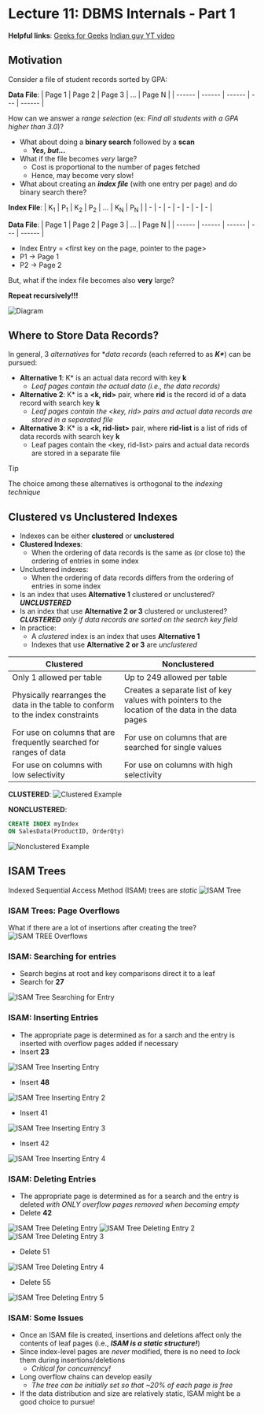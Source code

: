 # Lecture 11: DBMS Internals - Part 1

**Helpful links**:
[Geeks for Geeks](https://www.geeksforgeeks.org/isam-in-database/)
[Indian guy YT video](https://www.youtube.com/watch?v=EiW1VVPor10)

## Motivation

Consider a file of student records sorted by GPA:

**Data File**:
| Page 1 | Page 2 | Page 3 | ... | Page N |
| ------ | ------ | ------ | --- | ------ |

How can we answer a *range selection* (ex: *Find all students with a GPA higher than 3.0*)?
- What about doing a **binary search** followed by a **scan**
  - ***Yes, but...***
- What if the file becomes *very* large?
  - Cost is proportional to the number of pages fetched
  - Hence, may become very slow!
- What about creating an ***index file*** (with one entry per page) and do binary search there?

**Index File**:
| K<sub>1</sub> | P<sub>1</sub> | K<sub>2</sub> | P<sub>2</sub> | ... | K<sub>N</sub> | P<sub>N</sub> |
| - | - | - | - | - | - | - |

**Data File**:
| Page 1 | Page 2 | Page 3 | ... | Page N |
| ------ | ------ | ------ | --- | ------ |

- Index Entry = <first key on the page, pointer to the page>
- P1 &rarr; Page 1
- P2 &rarr; Page 2

But, what if the index file becomes also **very** large?

**Repeat recursively!!!**

![Diagram](./assets/img11.png)

## Where to Store Data Records?

In general, 3 *alternatives* for **data records* (each referred to as ***K\****) can be pursued:
  - **Alternative 1**: K* is an actual data record with key **k**
    - *Leaf pages contain the actual data (i.e., the data records)*
  - **Alternative 2**: K* is a **<k, rid>** pair, where **rid** is the record id of a data record with search key **k**
    - *Leaf pages contain the <key, rid> pairs and actual data records are stored in a separated file*
  - **Alternative 3**: K* is a **<k, rid-list>** pair, where **rid-list** is a list of rids of data records with search key **k**
    - Leaf pages contain the <key, rid-list> pairs and actual data records are stored in a separate file

> [!TIP]
> The choice among these alternatives is orthogonal to the *indexing technique*

## Clustered vs Unclustered Indexes

- Indexes can be either **clustered** or **unclustered**
- **Clustered Indexes**:
  - When the ordering of data records is the same as (or close to) the ordering of entries in some index
- Unclustered indexes:
  - When the ordering of data records differs from the ordering of entries in some index
- Is an index that uses **Alternative 1** clustered or unclustered? ***UNCLUSTERED***
- Is an index that use **Alternative 2 or 3** clustered or unclustered? ***CLUSTERED*** *only if data records are sorted on the search key field*
- In practice:
  - A *clustered* index is an index that uses **Alternative 1**
  - Indexes that use **Alternative 2 or 3** are *unclustered*

| Clustered   | Nonclustered    |
|--------------- | --------------- |
| Only 1 allowed per table   | Up to 249 allowed per table |
| Physically rearranges the data in the table to conform to the index constraints | Creates a separate list of key values with pointers to the location of the data in the data pages|
| For use on columns that are frequently searched for ranges of data | For use on columns that are searched for single values |
| For use on columns with low selectivity | For use on columns with high selectivity |

**CLUSTERED**:
![Clustered Example](./assets/img12.png)

**NONCLUSTERED**:
```sql
CREATE INDEX myIndex
ON SalesData(ProductID, OrderQty)
```
![Nonclustered Example](./assets/img13.png)

## ISAM Trees

Indexed Sequential Access Method (ISAM) trees are *static*
![ISAM Tree](./assets/img14.png)

### ISAM Trees: Page Overflows

What if there are a lot of insertions after creating the tree?
![ISAM TREE Overflows](./assets/img15.png)

### ISAM: Searching for entries

- Search begins at root and key comparisons direct it to a leaf
- Search for **27**

![ISAM Tree Searching for Entry](./assets/img16.png)

### ISAM: Inserting Entries

- The appropriate page is determined as for a sarch and the entry is inserted with overflow pages added if necessary
- Insert **23**

![ISAM Tree Inserting Entry](./assets/img17.png)

- Insert **48**

![ISAM Tree Inserting Entry 2](./assets/img18.png)

- Insert 41

![ISAM Tree Inserting Entry 3](./assets/img19.png)

- Insert 42

![ISAM Tree Inserting Entry 4](./assets/img20.png)

### ISAM: Deleting Entries

- The appropriate page is determined as for a search and the entry is deleted *with ONLY overflow pages removed when becoming empty*
- Delete **42**

![ISAM Tree Deleting Entry](./assets/img21.png)
![ISAM Tree Deleting Entry 2](./assets/img22.png)
![ISAM Tree Deleting Entry 3](./assets/img23.png)

- Delete 51

![ISAM Tree Deleting Entry 4](./assets/img24.png)

- Delete 55

![ISAM Tree Deleting Entry 5](./assets/img25.png)

### ISAM: Some Issues

- Once an ISAM file is created, insertions and deletions affect only the contents of leaf pages (i.e., ***ISAM is a static structure!***)
- Since index-level pages are *never* modified, there is no need to *lock* them during insertions/deletions
  - *Critical for concurrency!*
- Long overflow chains can develop easily
  - *The tree can be initially set so that ~20% of each page is free*
- If the data distribution and size are relatively static, ISAM might be a good choice to pursue!

